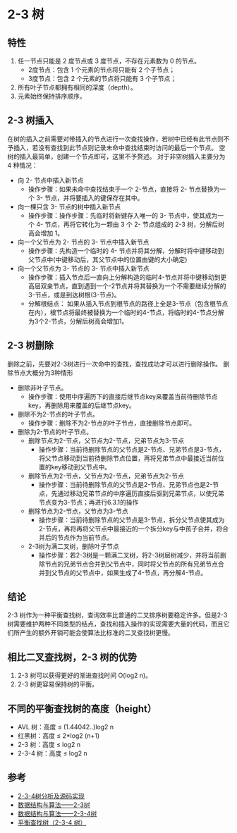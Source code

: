 # 2-3 树
## 特性
1. 任一节点只能是 2 度节点或 3 度节点，不存在元素数为 0 的节点。
    * 2度节点：包含 1 个元素的节点将只能有 2 个子节点；
    * 3度节点：包含 2 个元素的节点将只能有 3 个子节点；
2. 所有叶子节点都拥有相同的深度（depth）。
3. 元素始终保持排序顺序。

## 2-3 树插入
在树的插入之前需要对带插入的节点进行一次查找操作，若树中已经有此节点则不予插入，若没有查找到此节点则记录未命中查找结束时访问的最后一个节点。
空树的插入最简单，创建一个节点即可，这里不予赘述。
对于非空树插入主要分为 4 种情况：
+   向 2- 节点中插入新节点
    - 操作步骤：如果未命中查找结束于一个 2-节点，直接将 2- 节点替换为一个 3- 节点，并将要插入的键保存在其中。
+   向一棵只含 3- 节点的树中插入新节点
    - 操作步骤：操作步骤：先临时将新键存入唯一的 3- 节点中，使其成为一个 4- 节点，再将它转化为一颗由 3 个 2- 节点组成的 2-3 树，分解后树高会增加 1。
+   向一个父节点为 2- 节点的 3- 节点中插入新节点
    - 操作步骤：先构造一个临时的 4- 节点并将其分解，分解时将中键移动到父节点中(中键移动后，其父节点中的位置由键的大小确定)
+   向一个父节点为 3- 节点的 3- 节点中插入新节点
    - 操作步骤：插入节点后一直向上分解构造的临时4-节点并将中键移动到更高层双亲节点，直到遇到一个-2节点并将其替换为一个不需要继续分解的3-节点，或是到达树根(3-节点)。
    - 分解根结点： 如果从插入节点到根节点的路径上全是3-节点（包含根节点在内），根节点将最终被替换为一个临时的4-节点，将临时的4-节点分解为3个2-节点，分解后树高会增加1。
 
## 2-3 树删除
删除之前，先要对2-3树进行一次命中的查找，查找成功才可以进行删除操作。
删除节点大概分为3种情形
+ 删除非叶子节点。
    - 操作步骤：使用中序遍历下的直接后继节点key来覆盖当前待删除节点key，再删除用来覆盖的后继节点key。
+ 删除不为2-节点的叶子节点。
    - 操作步骤：删除不为2-节点的叶子节点，直接删除节点即可。
+ 删除为2-节点的叶子节点。    
    - 删除节点为2-节点，父节点为2-节点，兄弟节点为3-节点
        * 操作步骤：当前待删除节点的父节点是2-节点、兄弟节点是3-节点，将父节点移动到当前待删除节点位置，再将兄弟节点中最接近当前位置的key移动到父节点中。
    - 删除节点为2-节点，父节点为2-节点，兄弟节点为2-节点
        * 操作步骤：当前待删除节点的父节点是2-节点、兄弟节点也是2-节点，先通过移动兄弟节点的中序遍历直接后驱到兄弟节点，以使兄弟节点变为3-节点；再进行6.3.1的操作
    - 删除节点为2-节点，父节点为3-节点
        * 操作步骤：当前待删除节点的父节点是3-节点，拆分父节点使其成为2-节点，再将再将父节点中最接近的一个拆分key与中孩子合并，将合并后的节点作为当前节点。
    - 2-3树为满二叉树，删除叶子节点
        * 操作步骤：若2-3树是一颗满二叉树，将2-3树层树减少，并将当前删除节点的兄弟节点合并到父节点中，同时将父节点的所有兄弟节点合并到父节点的父节点中，如果生成了4-节点，再分解4-节点。

## 结论
2-3 树作为一种平衡查找树，查询效率比普通的二叉排序树要稳定许多。但是2-3树需要维护两种不同类型的结点，查找和插入操作的实现需要大量的代码，而且它们所产生的额外开销可能会使算法比标准的二叉查找树更慢。

## 相比二叉查找树，2-3 树的优势
1. 2-3 树可以获得更好的渐进查找时间 O(log2 n)。
2. 2-3 树更容易保持树的平衡。

## 不同的平衡查找树的高度（height）
* AVL 树：高度 ≤ (1.44042..)log2 n
* 红黑树：高度 ≤ 2*log2 (n+1)
* 2-3 树：高度 ≤ log2 n
* 2-3-4 树：高度 ≤ log2 n

## 参考
- [2-3-4树分析及源码实现](https://blog.csdn.net/qq_26323323/article/details/79615140)
- [数据结构与算法——2-3树](https://mp.weixin.qq.com/s/qqugzuLxJ8ja7oyMgn7bEQ)
- [数据结构与算法——2-3-4树](https://mp.weixin.qq.com/s/ZItUJ0UNfEJir6-z7i_r-g)
- [平衡查找树（2-3-4 树）](http://www.cnblogs.com/gaochundong/p/balanced_search_tree.html)
